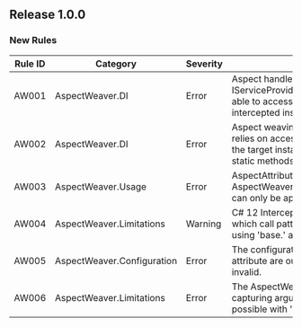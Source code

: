 ## Release 1.0.0

### New Rules

Rule ID | Category                   | Severity | Notes
--------|----------------------------|----------|-------
AW001   | AspectWeaver.DI            | Error    | Aspect handlers require resolution via IServiceProvider. The generator must be able to access the provider from the intercepted instance.
AW002   | AspectWeaver.DI            | Error    | Aspect weaving with dependency injection relies on accessing IServiceProvider from the target instance, which is unavailable for static methods.
AW003   | AspectWeaver.Usage         | Error    | AspectAttributes derived from AspectWeaver.Abstractions.AspectAttribute can only be applied to methods.
AW004   | AspectWeaver.Limitations   | Warning  | C# 12 Interceptors have limitations on which call patterns can be redirected. Calls using 'base.' access are executed directly.
AW005   | AspectWeaver.Configuration | Error    | The configuration values provided for the attribute are outside the allowed range or invalid.
AW006   | AspectWeaver.Limitations   | Error    | The AspectWeaver pipeline requires capturing arguments, which is not safely possible with 'ref struct' types.